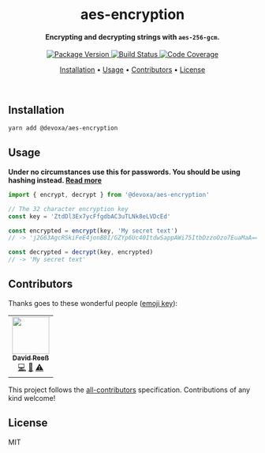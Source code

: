 <!-- Title -->
<h1 align="center">
  aes-encryption
</h1>

<!-- Description -->
<h4 align="center">
  Encrypting and decrypting strings with <code>aes-256-gcm</code>.
</h4>

<!-- Badges -->
<p align="center">
  <a href="https://www.npmjs.com/package/@devoxa/aes-encryption">
    <img
      src="https://img.shields.io/npm/v/@devoxa/aes-encryption?style=flat-square"
      alt="Package Version"
    />
  </a>

  <a href="https://github.com/devoxa/aes-encryption/actions?query=branch%3Amaster+workflow%3A%22Continuous+Integration%22">
    <img
      src="https://img.shields.io/github/workflow/status/devoxa/aes-encryption/Continuous%20Integration?style=flat-square"
      alt="Build Status"
    />
  </a>

  <a href="https://codecov.io/github/devoxa/aes-encryption">
    <img
      src="https://img.shields.io/codecov/c/github/devoxa/aes-encryption/master?style=flat-square"
      alt="Code Coverage"
    />
  </a>
</p>

<!-- Quicklinks -->
<p align="center">
  <a href="#installation">Installation</a> •
  <a href="#usage">Usage</a> •
  <a href="#contributors">Contributors</a> •
  <a href="#license">License</a>
</p>

<br>

## Installation

```bash
yarn add @devoxa/aes-encryption
```

## Usage

**Under no circumstances use this for passwords. You should be using hashing instead.
[Read more](https://stackoverflow.com/a/477578)**

```ts
import { encrypt, decrypt } from '@devoxa/aes-encryption'

// The 32 character encryption key
const key = 'ZtdDl3Ex7ycFfgdbAC3uTLNk8eLVDcEd'

const encrypted = encrypt(key, 'My secret text')
// -> 'j2G63AgcRSkiFeE4jonB8I/GZYp6Uc40ItdwSappAWi75ItbDzzoOzo7EuaMaA=='

const decrypted = decrypt(key, encrypted)
// -> 'My secret text'
```

## Contributors

Thanks goes to these wonderful people ([emoji key](https://allcontributors.org/docs/en/emoji-key)):

<!-- ALL-CONTRIBUTORS-LIST:START - Do not remove or modify this section -->
<!-- prettier-ignore-start -->
<!-- markdownlint-disable -->
<table>
  <tr>
    <td align="center"><a href="https://www.david-reess.de"><img src="https://avatars3.githubusercontent.com/u/4615516?v=4" width="75px;" alt=""/><br /><sub><b>David Reeß</b></sub></a><br /><a href="https://github.com/devoxa/aes-encryption/commits?author=queicherius" title="Code">💻</a> <a href="https://github.com/devoxa/aes-encryption/commits?author=queicherius" title="Documentation">📖</a> <a href="https://github.com/devoxa/aes-encryption/commits?author=queicherius" title="Tests">⚠️</a></td>
  </tr>
</table>

<!-- markdownlint-enable -->
<!-- prettier-ignore-end -->

<!-- ALL-CONTRIBUTORS-LIST:END -->

This project follows the [all-contributors](https://github.com/all-contributors/all-contributors)
specification. Contributions of any kind welcome!

## License

MIT
